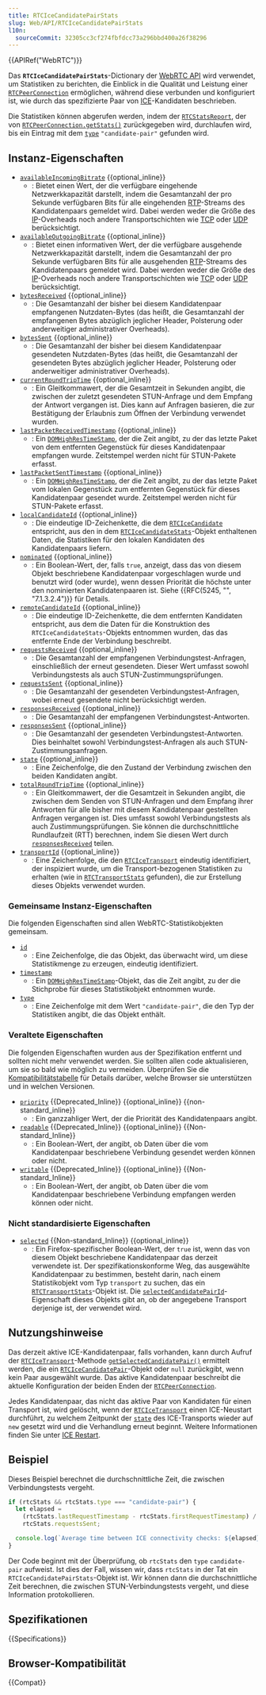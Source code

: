 ```yaml
---
title: RTCIceCandidatePairStats
slug: Web/API/RTCIceCandidatePairStats
l10n:
  sourceCommit: 32305cc3cf274fbfdcc73a296bbd400a26f38296
---
```


{{APIRef("WebRTC")}}

Das **`RTCIceCandidatePairStats`**-Dictionary der [WebRTC API](/de/docs/Web/API/WebRTC_API) wird verwendet, um Statistiken zu berichten, die Einblick in die Qualität und Leistung einer [`RTCPeerConnection`](/de/docs/Web/API/RTCPeerConnection) ermöglichen, während diese verbunden und konfiguriert ist, wie durch das spezifizierte Paar von [ICE](/de/docs/Glossary/ICE)-Kandidaten beschrieben.

Die Statistiken können abgerufen werden, indem der [`RTCStatsReport`](/de/docs/Web/API/RTCStatsReport), der von [`RTCPeerConnection.getStats()`](/de/docs/Web/API/RTCPeerConnection/getStats) zurückgegeben wird, durchlaufen wird, bis ein Eintrag mit dem [`type`](#type) `"candidate-pair"` gefunden wird.

## Instanz-Eigenschaften

- [`availableIncomingBitrate`](/de/docs/Web/API/RTCIceCandidatePairStats/availableIncomingBitrate) {{optional_inline}}
  - : Bietet einen Wert, der die verfügbare eingehende Netzwerkkapazität darstellt, indem die Gesamtanzahl der pro Sekunde verfügbaren Bits für alle eingehenden [RTP](/de/docs/Glossary/RTP)-Streams des Kandidatenpaars gemeldet wird. Dabei werden weder die Größe des [IP](/de/docs/Glossary/IP)-Overheads noch andere Transportschichten wie [TCP](/de/docs/Glossary/TCP) oder [UDP](/de/docs/Glossary/UDP) berücksichtigt.
- [`availableOutgoingBitrate`](/de/docs/Web/API/RTCIceCandidatePairStats/availableOutgoingBitrate) {{optional_inline}}
  - : Bietet einen informativen Wert, der die verfügbare ausgehende Netzwerkkapazität darstellt, indem die Gesamtanzahl der pro Sekunde verfügbaren Bits für alle ausgehenden [RTP](/de/docs/Glossary/RTP)-Streams des Kandidatenpaars gemeldet wird. Dabei werden weder die Größe des [IP](/de/docs/Glossary/IP)-Overheads noch andere Transportschichten wie [TCP](/de/docs/Glossary/TCP) oder [UDP](/de/docs/Glossary/UDP) berücksichtigt.
- [`bytesReceived`](/de/docs/Web/API/RTCIceCandidatePairStats/bytesReceived) {{optional_inline}}
  - : Die Gesamtanzahl der bisher bei diesem Kandidatenpaar empfangenen Nutzdaten-Bytes (das heißt, die Gesamtanzahl der empfangenen Bytes abzüglich jeglicher Header, Polsterung oder anderweitiger administrativer Overheads).
- [`bytesSent`](/de/docs/Web/API/RTCIceCandidatePairStats/bytesSent) {{optional_inline}}
  - : Die Gesamtanzahl der bisher bei diesem Kandidatenpaar gesendeten Nutzdaten-Bytes (das heißt, die Gesamtanzahl der gesendeten Bytes abzüglich jeglicher Header, Polsterung oder anderweitiger administrativer Overheads).
- [`currentRoundTripTime`](/de/docs/Web/API/RTCIceCandidatePairStats/currentRoundTripTime) {{optional_inline}}
  - : Ein Gleitkommawert, der die Gesamtzeit in Sekunden angibt, die zwischen der zuletzt gesendeten STUN-Anfrage und dem Empfang der Antwort vergangen ist. Dies kann auf Anfragen basieren, die zur Bestätigung der Erlaubnis zum Öffnen der Verbindung verwendet wurden.
- [`lastPacketReceivedTimestamp`](/de/docs/Web/API/RTCIceCandidatePairStats/lastPacketReceivedTimestamp) {{optional_inline}}
  - : Ein [`DOMHighResTimeStamp`](/de/docs/Web/API/DOMHighResTimeStamp), der die Zeit angibt, zu der das letzte Paket von dem entfernten Gegenstück für dieses Kandidatenpaar empfangen wurde. Zeitstempel werden nicht für STUN-Pakete erfasst.
- [`lastPacketSentTimestamp`](/de/docs/Web/API/RTCIceCandidatePairStats/lastPacketSentTimestamp) {{optional_inline}}
  - : Ein [`DOMHighResTimeStamp`](/de/docs/Web/API/DOMHighResTimeStamp), der die Zeit angibt, zu der das letzte Paket vom lokalen Gegenstück zum entfernten Gegenstück für dieses Kandidatenpaar gesendet wurde. Zeitstempel werden nicht für STUN-Pakete erfasst.
- [`localCandidateId`](/de/docs/Web/API/RTCIceCandidatePairStats/localCandidateId) {{optional_inline}}
  - : Die eindeutige ID-Zeichenkette, die dem [`RTCIceCandidate`](/de/docs/Web/API/RTCIceCandidate) entspricht, aus den in dem [`RTCIceCandidateStats`](/de/docs/Web/API/RTCIceCandidateStats)-Objekt enthaltenen Daten, die Statistiken für den lokalen Kandidaten des Kandidatenpaars liefern.
- [`nominated`](/de/docs/Web/API/RTCIceCandidatePairStats/nominated) {{optional_inline}}
  - : Ein Boolean-Wert, der, falls `true`, anzeigt, dass das von diesem Objekt beschriebene Kandidatenpaar vorgeschlagen wurde und benutzt wird (oder wurde), wenn dessen Priorität die höchste unter den nominierten Kandidatenpaaren ist. Siehe {{RFC(5245, "", "7.1.3.2.4")}} für Details.
- [`remoteCandidateId`](/de/docs/Web/API/RTCIceCandidatePairStats/remoteCandidateId) {{optional_inline}}
  - : Die eindeutige ID-Zeichenkette, die dem entfernten Kandidaten entspricht, aus dem die Daten für die Konstruktion des `RTCIceCandidateStats`-Objekts entnommen wurden, das das entfernte Ende der Verbindung beschreibt.
- [`requestsReceived`](/de/docs/Web/API/RTCIceCandidatePairStats/requestsReceived) {{optional_inline}}
  - : Die Gesamtanzahl der empfangenen Verbindungstest-Anfragen, einschließlich der erneut gesendeten. Dieser Wert umfasst sowohl Verbindungstests als auch STUN-Zustimmungsprüfungen.
- [`requestsSent`](/de/docs/Web/API/RTCIceCandidatePairStats/requestsSent) {{optional_inline}}
  - : Die Gesamtanzahl der gesendeten Verbindungstest-Anfragen, wobei erneut gesendete nicht berücksichtigt werden.
- [`responsesReceived`](/de/docs/Web/API/RTCIceCandidatePairStats/responsesReceived) {{optional_inline}}
  - : Die Gesamtanzahl der empfangenen Verbindungstest-Antworten.
- [`responsesSent`](/de/docs/Web/API/RTCIceCandidatePairStats/responsesSent) {{optional_inline}}
  - : Die Gesamtanzahl der gesendeten Verbindungstest-Antworten. Dies beinhaltet sowohl Verbindungstest-Anfragen als auch STUN-Zustimmungsanfragen.
- [`state`](/de/docs/Web/API/RTCIceCandidatePairStats/state) {{optional_inline}}
  - : Eine Zeichenfolge, die den Zustand der Verbindung zwischen den beiden Kandidaten angibt.
- [`totalRoundTripTime`](/de/docs/Web/API/RTCIceCandidatePairStats/totalRoundTripTime) {{optional_inline}}
  - : Ein Gleitkommawert, der die Gesamtzeit in Sekunden angibt, die zwischen dem Senden von STUN-Anfragen und dem Empfang ihrer Antworten für alle bisher mit diesem Kandidatenpaar gestellten Anfragen vergangen ist. Dies umfasst sowohl Verbindungstests als auch Zustimmungsprüfungen. Sie können die durchschnittliche Rundlaufzeit (RTT) berechnen, indem Sie diesen Wert durch [`responsesReceived`](/de/docs/Web/API/RTCIceCandidatePairStats/responsesReceived) teilen.
- [`transportId`](/de/docs/Web/API/RTCIceCandidatePairStats/transportId) {{optional_inline}}
  - : Eine Zeichenfolge, die den [`RTCIceTransport`](/de/docs/Web/API/RTCIceTransport) eindeutig identifiziert, der inspiziert wurde, um die Transport-bezogenen Statistiken zu erhalten (wie in [`RTCTransportStats`](/de/docs/Web/API/RTCTransportStats) gefunden), die zur Erstellung dieses Objekts verwendet wurden.

### Gemeinsame Instanz-Eigenschaften

Die folgenden Eigenschaften sind allen WebRTC-Statistikobjekten gemeinsam.

<!-- RTCStats -->

- [`id`](/de/docs/Web/API/RTCIceCandidatePairStats/id)
  - : Eine Zeichenfolge, die das Objekt, das überwacht wird, um diese Statistikmenge zu erzeugen, eindeutig identifiziert.
- [`timestamp`](/de/docs/Web/API/RTCIceCandidatePairStats/timestamp)
  - : Ein [`DOMHighResTimeStamp`](/de/docs/Web/API/DOMHighResTimeStamp)-Objekt, das die Zeit angibt, zu der die Stichprobe für dieses Statistikobjekt entnommen wurde.
- [`type`](/de/docs/Web/API/RTCIceCandidatePairStats/type)
  - : Eine Zeichenfolge mit dem Wert `"candidate-pair"`, die den Typ der Statistiken angibt, die das Objekt enthält.

### Veraltete Eigenschaften

Die folgenden Eigenschaften wurden aus der Spezifikation entfernt und sollten nicht mehr verwendet werden.
Sie sollten allen code aktualisieren, um sie so bald wie möglich zu vermeiden.
Überprüfen Sie die [Kompatibilitätstabelle](#browser-kompatibilität) für Details darüber, welche Browser sie unterstützen und in welchen Versionen.

- [`priority`](/de/docs/Web/API/RTCIceCandidatePairStats/priority) {{Deprecated_Inline}} {{optional_inline}} {{non-standard_inline}}
  - : Ein ganzzahliger Wert, der die Priorität des Kandidatenpaars angibt.
- [`readable`](/de/docs/Web/API/RTCIceCandidatePairStats/readable) {{Deprecated_Inline}} {{optional_inline}} {{Non-standard_Inline}}
  - : Ein Boolean-Wert, der angibt, ob Daten über die vom Kandidatenpaar beschriebene Verbindung gesendet werden können oder nicht.
- [`writable`](/de/docs/Web/API/RTCIceCandidatePairStats/writable) {{Deprecated_Inline}} {{optional_inline}} {{Non-standard_Inline}}
  - : Ein Boolean-Wert, der angibt, ob Daten über die vom Kandidatenpaar beschriebene Verbindung empfangen werden können oder nicht.

### Nicht standardisierte Eigenschaften

- [`selected`](/de/docs/Web/API/RTCIceCandidatePairStats/selected) {{Non-standard_Inline}} {{optional_inline}}
  - : Ein Firefox-spezifischer Boolean-Wert, der `true` ist, wenn das von diesem Objekt beschriebene Kandidatenpaar das derzeit verwendete ist.
    Der spezifikationskonforme Weg, das ausgewählte Kandidatenpaar zu bestimmen, besteht darin, nach einem Statistikobjekt vom Typ `transport` zu suchen, das ein [`RTCTransportStats`](/de/docs/Web/API/RTCTransportStats)-Objekt ist.
    Die [`selectedCandidatePairId`](/de/docs/Web/API/RTCTransportStats/selectedCandidatePairId)-Eigenschaft dieses Objekts gibt an, ob der angegebene Transport derjenige ist, der verwendet wird.

## Nutzungshinweise

Das derzeit aktive ICE-Kandidatenpaar, falls vorhanden, kann durch Aufruf der [`RTCIceTransport`](/de/docs/Web/API/RTCIceTransport)-Methode [`getSelectedCandidatePair()`](/de/docs/Web/API/RTCIceTransport/getSelectedCandidatePair) ermittelt werden, die ein [`RTCIceCandidatePair`](/de/docs/Web/API/RTCIceCandidatePair)-Objekt oder `null` zurückgibt, wenn kein Paar ausgewählt wurde. 
Das aktive Kandidatenpaar beschreibt die aktuelle Konfiguration der beiden Enden der [`RTCPeerConnection`](/de/docs/Web/API/RTCPeerConnection).

Jedes Kandidatenpaar, das nicht das aktive Paar von Kandidaten für einen Transport ist, wird gelöscht, wenn der [`RTCIceTransport`](/de/docs/Web/API/RTCIceTransport) einen ICE-Neustart durchführt, zu welchem Zeitpunkt der [`state`](/de/docs/Web/API/RTCIceTransport/state) des ICE-Transports wieder auf `new` gesetzt wird und die Verhandlung erneut beginnt.
Weitere Informationen finden Sie unter [ICE Restart](/de/docs/Web/API/WebRTC_API/Session_lifetime#ice_restart).

## Beispiel

Dieses Beispiel berechnet die durchschnittliche Zeit, die zwischen Verbindungstests vergeht.

```js
if (rtcStats && rtcStats.type === "candidate-pair") {
  let elapsed =
    (rtcStats.lastRequestTimestamp - rtcStats.firstRequestTimestamp) /
    rtcStats.requestsSent;

  console.log(`Average time between ICE connectivity checks: ${elapsed} ms.`);
}
```

Der Code beginnt mit der Überprüfung, ob `rtcStats` den `type` `candidate-pair` aufweist.
Ist dies der Fall, wissen wir, dass `rtcStats` in der Tat ein `RTCIceCandidatePairStats`-Objekt ist.
Wir können dann die durchschnittliche Zeit berechnen, die zwischen STUN-Verbindungstests vergeht, und diese Information protokollieren.

## Spezifikationen

{{Specifications}}

## Browser-Kompatibilität

{{Compat}}

